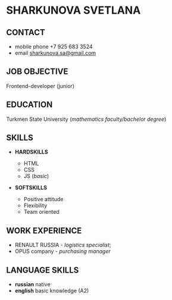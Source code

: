 # SHARKUNOVA SVETLANA


## CONTACT 

* mobile phone  +7 925 683 3524
* email         sharkunova.sa@gmail.com

## JOB OBJECTIVE

Frontend-developer (junior)

## EDUCATION

Turkmen State University (*mathematics faculty/bachelor degree*)

## SKILLS

* **HARDSKILLS**
    * HTML
    * CSS
    * JS (*basic*)

* **SOFTSKILLS**
    * Positive attitude
    * Flexibility
    * Team oriented
 
## WORK EXPERIENCE

* RENAULT RUSSIA -  *logistics specialist*;
* OPUS company - *purchasing manager*

## LANGUAGE SKILLS

* **russian** native
* **english** basic knowledge (A2)
